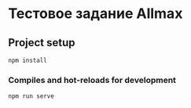 # Тестовое задание Allmax

## Project setup
```
npm install
```

### Compiles and hot-reloads for development
```
npm run serve
```